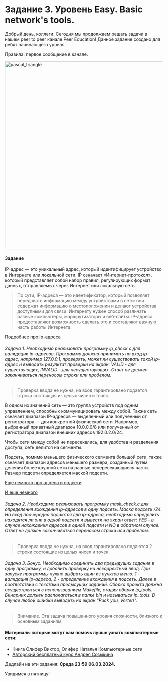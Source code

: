 # Задание 3. Уровень Easy. Basic network's tools.

Добрый день, коллеги. Сегодня мы продолжаем решать задачи в нашем peer to peer канале Peer Education! Данное задание создано для ребят начинающего уровня.

Правила: первое сообщение в канале.

 <image src="images/servers.jpeg" alt="pascal_triangle" width=600px>

#### Задание

IP-адрес — это уникальный адрес, который идентифицирует устройство в Интернете или локальной сети. IP означает «Интернет-протокол», который представляет собой набор правил, регулирующих формат данных, отправляемых через Интернет или локальную сеть.

> По сути, IP-адреса — это идентификатор, который позволяет передавать информацию между устройствами в сети: они содержат информацию о местоположении и делают устройства доступными для связи. Интернету нужен способ различать разные компьютеры, маршрутизаторы и веб-сайты. IP-адреса предоставляют возможность сделать это и составляют важную часть работы Интернета.

[Подробнее про ip-адреса](https://www.kaspersky.ru/resource-center/definitions/what-is-an-ip-address)

###### Задача 1. Необходимо реализовать программу ip_check.c для валидации ip-адресов. Программа должна принимать на вход ip-адрес, например 127.0.0.1, проверять, может ли существовать такой ip-адрес и выводить результат проверки на экран: VALID - для существующих, INVALID - для несуществующих. Ответ не должен заканчиваться переносом строки или пробелом.

> Проверка ввода не нужна, на вход гарантировано подается строка состоящая из целых чисел и точек.

В одном из значений сеть — это группа устройств под одним управлением, способных коммуницировать между собой. Также сеть означает диапазон IP-адресов — выделенный или полученный от регистратора — для конкретной физической сети. Например, выбранный приватный диапазон 10.0.0.0/8 или полученный от регистратора диапазон внешних адресов 192.0.2.0/24.

Чтобы сети между собой не пересекались, для удобства и разделения доступа, сеть делится на сегменты.

Подсеть, помимо меньшего физического сегмента большой сети, также означает диапазон адресов меньшего размера, созданный путем деления более крупной сети на равные непересекающиеся части. Размер подсети определяется маской подсети.

[Еще немного про адреса и подсети](https://selectel.ru/blog/subnet-mask/)

[И еще немного](https://www.cloud4y.ru/blog/what-is-a-subnet-mask/)

###### Задача 2. Необходимо реализовать программу mask_check.c для определения вхождения ip-адресов в одну подсеть. Маска подсети /24. На вход поочередно подаются два ip-адреса, необходимо определить находятся ли они в одной подсети и вывести на экран ответ: YES - в случае нахождения адресов в одной подсети и NO в обратном случае. Ответ не должен заканчиваться переносом строки или пробелом.

> Проверка ввода не нужна, на вход гарантировано подаются 2 строки состоящие из целых чисел и точек.

###### Задача 3. Бонус. Необходимо соединить два предыдущих задания в одну программу, и добавить проверку на некорректный ввод. При запуске программы нужно выбрать один из пунктов меню: 1 - валидация ip-адреса, 2 - определение вхождения в подсеть. Далее в соответствии с текстами предыдущих заданий. Сборка проекта должна осуществляться с использованием Makefile, стадия сборки ip_tools. Бинарник должен располагаться в папке bin и называться ip_tools. В случае любой ошибки выводить на экран "Puck you, Verter!".

> Внимание. Эта задача повышенного уровня сложности, близкого к основным заданиям. 

#### Материалы которые могут вам помочь лучше узнать компьютерные сети:
- Книга Олифер Виктор, Олифер Наталья Компьютерные сети
- [Авторский бесплатный курс Андрея Созыкина](https://www.asozykin.ru/courses/networks_online)

Дедлайн на эти задания: **Среда 23:59 06.03.2024.**

Увидимся в пятницу!
